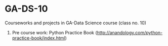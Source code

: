 # GA-DS-10
Courseworks and projects in GA-Data Science course (class no. 10)

1. Pre course work: Python Practice Book (http://anandology.com/python-practice-book/index.html)
